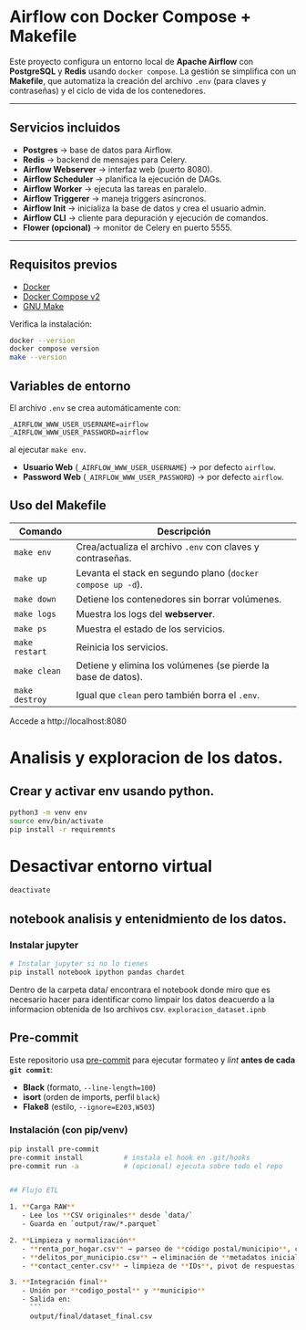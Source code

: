 
# Airflow con Docker Compose + Makefile

Este proyecto configura un entorno local de **Apache Airflow** con **PostgreSQL** y **Redis** usando `docker compose`.
La gestión se simplifica con un **Makefile**, que automatiza la creación del archivo `.env` (para claves y contraseñas) y el ciclo de vida de los contenedores.

---

##  Servicios incluidos

- **Postgres** → base de datos para Airflow.
- **Redis** → backend de mensajes para Celery.
- **Airflow Webserver** → interfaz web (puerto 8080).
- **Airflow Scheduler** → planifica la ejecución de DAGs.
- **Airflow Worker** → ejecuta las tareas en paralelo.
- **Airflow Triggerer** → maneja triggers asíncronos.
- **Airflow Init** → inicializa la base de datos y crea el usuario admin.
- **Airflow CLI** → cliente para depuración y ejecución de comandos.
- **Flower (opcional)** → monitor de Celery en puerto 5555.

---

##  Requisitos previos

- [Docker](https://docs.docker.com/get-docker/)
- [Docker Compose v2](https://docs.docker.com/compose/install/)
- [GNU Make](https://www.gnu.org/software/make/)

Verifica la instalación:

```bash
docker --version
docker compose version
make --version
```

## Variables de entorno

El archivo `.env` se crea automáticamente con:

```dotenv
_AIRFLOW_WWW_USER_USERNAME=airflow
_AIRFLOW_WWW_USER_PASSWORD=airflow
```

 al ejecutar `make env`.
- **Usuario Web** (`_AIRFLOW_WWW_USER_USERNAME`) → por defecto `airflow`.
- **Password Web** (`_AIRFLOW_WWW_USER_PASSWORD`) → por defecto `airflow`.

## Uso del Makefile

| Comando       | Descripción |
|---------------|-------------|
| `make env`    | Crea/actualiza el archivo `.env` con claves y contraseñas. |
| `make up`     | Levanta el stack en segundo plano (`docker compose up -d`). |
| `make down`   | Detiene los contenedores sin borrar volúmenes. |
| `make logs`   | Muestra los logs del **webserver**. |
| `make ps`     | Muestra el estado de los servicios. |
| `make restart`| Reinicia los servicios. |
| `make clean`  | Detiene y elimina los volúmenes (se pierde la base de datos). |
| `make destroy`| Igual que `clean` pero también borra el `.env`. |

Accede a  http://localhost:8080


# Analisis y exploracion de los datos.
## Crear y activar env usando python.
```bash
python3 -m venv env
source env/bin/activate
pip install -r requiremnts
```
# Desactivar entorno virtual
```bash
deactivate
```
## notebook analisis y entenidmiento de los datos.
### Instalar jupyter
```bash
# Instalar jupyter si no lo tienes
pip install notebook ipython pandas chardet
```
Dentro de la carpeta data/ encontrara el notebook donde miro que es necesario hacer para identificar como limpair los datos deacuerdo a la informacion obtenida de lso archivos csv.
```exploracion_dataset.ipnb```

## Pre-commit

Este repositorio usa [pre-commit](https://pre-commit.com/) para ejecutar formateo y *lint* **antes de cada `git commit`**:
- **Black** (formato, `--line-length=100`)
- **isort** (orden de imports, perfil `black`)
- **Flake8** (estilo, `--ignore=E203,W503`)

### Instalación (con pip/venv)
```bash
pip install pre-commit
pre-commit install          # instala el hook en .git/hooks
pre-commit run -a           # (opcional) ejecuta sobre todo el repo


## Flujo ETL

1. **Carga RAW**
   - Lee los **CSV originales** desde `data/`
   - Guarda en `output/raw/*.parquet`

2. **Limpieza y normalización**
   - **renta_por_hogar.csv** → parseo de **código postal/municipio**, conversión de números.
   - **delitos_por_municipio.csv** → eliminación de **metadatos iniciales**, reshape **wide → long**.
   - **contact_center.csv** → limpieza de **IDs**, pivot de respuestas, agregado de **producto** y **duración**.

3. **Integración final**
   - Unión por **codigo_postal** y **municipio**
   - Salida en:
     ```
     output/final/dataset_final.csv
